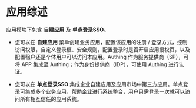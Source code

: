 # 应用综述

<LastUpdated/>

应用模块下包含 **自建应用** 及 **单点登录SSO**。

* 您可以在 **自建应用** 菜单创建业务应用，配置该应用的注册 / 登录方式，控制访问权限，自定义登录框、安全规则，配置登录时是否开启应用授权页，以及配置租户还是个体用户可以访问本应用。Authing 作为服务提供商（SP），可将 APP 集成至 Authing；作为身份提供商（IDP），可使用 Authing 进行认证。

* 您可以在 **单点登录SSO** 集成企业自建应用及应用市场中第三方应用。单点登录可集成多个业务应用，帮助企业进行系统整合，用户只需登录一次就可以访问所有相互信任的应用系统。